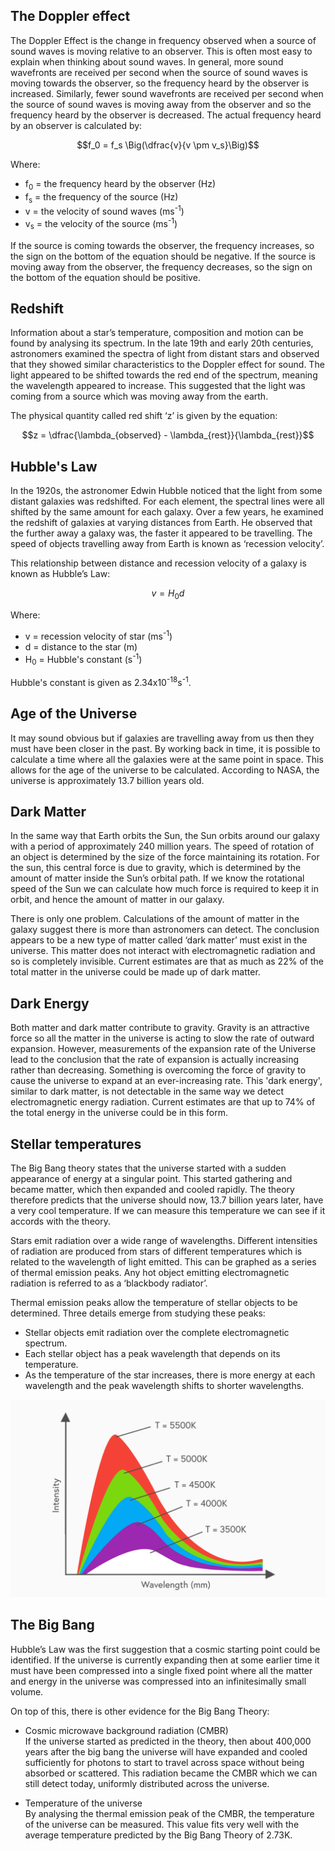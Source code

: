 ## The Doppler effect
The Doppler Effect is the change in frequency observed when a source of sound waves is moving relative to an observer. This is often most easy to explain when thinking about sound waves. In general, more sound wavefronts are received per second when the source of sound waves is moving towards the observer, so the frequency heard by the observer is increased. Similarly, fewer sound wavefronts are received per second when the source of sound waves is moving away from the observer and so the frequency heard by the observer is decreased. The actual frequency heard by an observer is calculated by:

$$f_0 = f_s \Big(\dfrac{v}{v \pm v_s}\Big)$$

Where:
- f<sub>0</sub> = the frequency heard by the observer (Hz)
- f<sub>s</sub> = the frequency of the source (Hz)
- v = the velocity of sound waves (ms<sup>-1</sup>)
- v<sub>s</sub> = the velocity of the source (ms<sup>-1</sup>)

If the source is coming towards the observer, the frequency increases, so the sign on the bottom of the equation should be negative. If the source is moving away from the observer, the frequency decreases, so the sign on the bottom of the equation should be positive.

## Redshift
Information about a star’s temperature, composition and motion can be found by analysing its spectrum. In the late 19th and early 20th centuries, astronomers examined the spectra of light from distant stars and observed that they showed similar characteristics to the Doppler effect for sound. The light appeared to be shifted towards the red end of the spectrum, meaning the wavelength appeared to increase. This suggested that the light was coming from a source which was moving away from the earth.

The physical quantity called red shift ‘z’ is given by the equation:

$$z = \dfrac{\lambda_{observed} - \lambda_{rest}}{\lambda_{rest}}$$

## Hubble's Law
In the 1920s, the astronomer Edwin Hubble noticed that the light from some distant galaxies was redshifted. For each element, the spectral lines were all shifted by the same amount for each galaxy. Over a few years, he examined the redshift of galaxies at varying distances from Earth. He observed that the further away a galaxy was, the faster it appeared to be travelling. The speed of objects travelling away from Earth is known as ‘recession velocity’.

This relationship between distance and recession velocity of a galaxy is known as Hubble’s Law:

$$v = H_0d$$

Where:
- v = recession velocity of star (ms<sup>-1</sup>)
- d	= distance to the star (m)
- H<sub>0</sub> = Hubble's constant (s<sup>-1</sup>)

Hubble's constant is given as 2.34x10<sup>-18</sup>s<sup>-1</sup>.

## Age of the Universe
It may sound obvious but if galaxies are travelling away from us then they must have been closer in the past. By working back in time, it is possible to calculate a time where all the galaxies were at the same point in space. This allows for the age of the universe to be calculated. According to NASA, the universe is approximately 13.7 billion years old.

## Dark Matter
In the same way that Earth orbits the Sun, the Sun orbits around our galaxy with a period of approximately 240 million years. The speed of rotation of an object is determined by the size of the force maintaining its rotation. For the sun, this central force is due to gravity, which is determined by the amount of matter inside the Sun’s orbital path. If we know the rotational speed of the Sun we can calculate how much force is required to keep it in orbit, and hence the amount of matter in our galaxy.

There is only one problem. Calculations of the amount of matter in the galaxy suggest there is more than astronomers can detect. The conclusion appears to be a new type of matter called ‘dark matter’ must exist in the universe. This matter does not interact with electromagnetic radiation and so is completely invisible. Current estimates are that as much as 22% of the total matter in the universe could be made up of dark matter.

## Dark Energy
Both matter and dark matter contribute to gravity. Gravity is an attractive force so all the matter in the universe is acting to slow the rate of outward expansion. However, measurements of the expansion rate of the Universe lead to the conclusion that the rate of expansion is actually increasing rather than decreasing. Something is overcoming the force of gravity to cause the universe to expand at an ever-increasing rate. This 'dark energy', similar to dark matter, is not detectable in the same way we detect electromagnetic energy radiation. Current estimates are that up to 74% of the total energy in the universe could be in this form.

## Stellar temperatures
The Big Bang theory states that the universe started with a sudden appearance of energy at a singular point. This started gathering and became matter, which then expanded and cooled rapidly. The theory therefore predicts that the universe should now, 13.7 billion years later, have a very cool temperature. If we can measure this temperature we can see if it accords with the theory.

Stars emit radiation over a wide range of wavelengths. Different intensities of radiation are produced from stars of different temperatures which is related to the wavelength of light emitted. This can be graphed as a series of thermal emission peaks. Any hot object emitting electromagnetic radiation is referred to as a ‘blackbody radiator’.

Thermal emission peaks allow the temperature of stellar objects to be determined. Three details emerge from studying these peaks:
- Stellar objects emit radiation over the complete electromagnetic spectrum.
- Each stellar object has a peak wavelength that depends on its temperature.
- As the temperature of the star increases, there is more energy at each wavelength and the peak wavelength shifts to shorter wavelengths.

![Stellar temperatures](stellar_temperatures.svg)

## The Big Bang
Hubble’s Law was the first suggestion that a cosmic starting point could be identified. If the universe is currently expanding then at some earlier time it must have been compressed into a single fixed point where all the matter and energy in the universe was compressed into an infinitesimally small volume.

On top of this, there is other evidence for the Big Bang Theory:

- Cosmic microwave background radiation (CMBR) <br>
  If the universe started as predicted in the theory, then about 400,000 years after the big bang the universe will have expanded and cooled sufficiently for photons to start to travel across space without being absorbed or scattered. This radiation became the CMBR which we can still detect today, uniformly distributed across the universe.

- Temperature of the universe <br>
  By analysing the thermal emission peak of the CMBR, the temperature of the universe can be measured. This value fits very well with the average temperature predicted by the Big Bang Theory of 2.73K.
